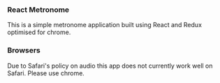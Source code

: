### React Metronome 

This is a simple metronome application built using React and Redux optimised for chrome. 

### Browsers

Due to Safari's policy on audio this app does not currently work well on Safari. Please use chrome.

